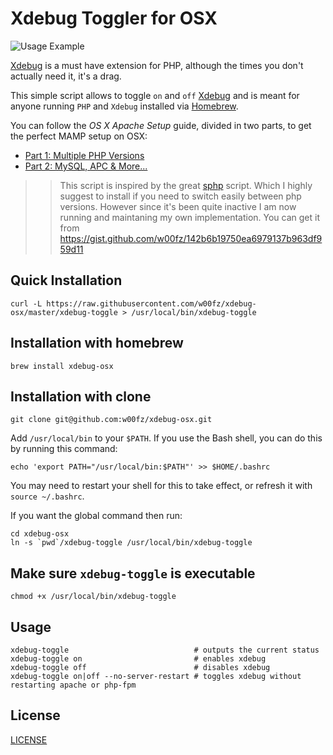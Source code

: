 # Xdebug Toggler for OSX

![](screenshot.png "Usage Example")

[Xdebug][xdebug] is a must have extension for PHP, although the times you don't actually need it, it's a drag.

This simple script allows to toggle `on` and `off` [Xdebug][xdebug] and is meant for anyone running `PHP` and `Xdebug` installed via [Homebrew][brew].

You can follow the _OS X Apache Setup_ guide, divided in two parts, to get the perfect MAMP setup on OSX:

* [Part 1: Multiple PHP Versions][tutorial-1]
* [Part 2: MySQL, APC & More...][tutorial-2]

>> This script is inspired by the great [sphp][sphp] script. Which I highly suggest to install if you need to switch easily between php versions.
>> However since it's been quite inactive I am now running and maintaning my own implementation. You can get it from https://gist.github.com/w00fz/142b6b19750ea6979137b963df959d11

## Quick Installation

```
curl -L https://raw.githubusercontent.com/w00fz/xdebug-osx/master/xdebug-toggle > /usr/local/bin/xdebug-toggle
```

## Installation with homebrew

```
brew install xdebug-osx
```

## Installation with clone

```
git clone git@github.com:w00fz/xdebug-osx.git
```

Add `/usr/local/bin` to your `$PATH`. If you use the Bash shell, you can do this by running this command:
```
echo 'export PATH="/usr/local/bin:$PATH"' >> $HOME/.bashrc
```
You may need to restart your shell for this to take effect, or refresh it with `source ~/.bashrc`.

If you want the global command then run:
```
cd xdebug-osx
ln -s `pwd`/xdebug-toggle /usr/local/bin/xdebug-toggle
```

## Make sure `xdebug-toggle` is executable

```
chmod +x /usr/local/bin/xdebug-toggle
```

## Usage
```
xdebug-toggle                            # outputs the current status
xdebug-toggle on                         # enables xdebug
xdebug-toggle off                        # disables xdebug
xdebug-toggle on|off --no-server-restart # toggles xdebug without restarting apache or php-fpm
```

## License
[LICENSE](LICENSE)

[xdebug]: http://xdebug.org/
[brew]: http://brew.sh/
[grav]: http://getgrav.org/
[tutorial-1]: http://getgrav.org/blog/mac-os-x-apache-setup-multiple-php-versions
[tutorial-2]: http://getgrav.org/blog/mac-os-x-apache-setup-mysql-vhost-apc
[sphp]: https://github.com/conradkleinespel/sphp-osx
